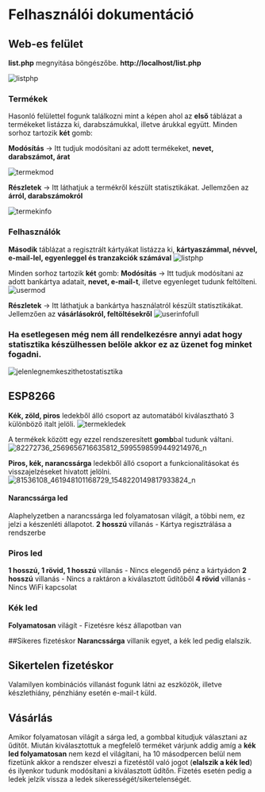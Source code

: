 # Felhasználói dokumentáció
## Web-es felület
**list.php** megnyitása böngészőbe.  **http://localhost/list.php**

![listphp](https://user-images.githubusercontent.com/44652322/71904776-0f852d00-3167-11ea-84e9-e12529be822e.PNG)
 ### Termékek
Hasonló felülettel fogunk találkozni mint a képen ahol az **első** táblázat a termékeket listázza ki, darabszámukkal, illetve árukkal együtt.
Minden sorhoz tartozik **két** gomb:

**Modósítás** -> Itt tudjuk modósítani az adott termékeket, **nevet, darabszámot, árat**

![termekmod](https://user-images.githubusercontent.com/44652322/71905048-a225cc00-3167-11ea-9a66-c50d30f63c03.PNG)


**Részletek** -> Itt láthatjuk a termékről készült statisztikákat. Jellemzően az **árról, darabszámokról**

![termekinfo](https://user-images.githubusercontent.com/44652322/71905117-c97c9900-3167-11ea-8360-9b1423d57893.PNG)

### Felhasználók
**Második** táblázat a regisztrált kártyákat listázza ki, **kártyaszámmal, névvel, e-mail-lel, egyenleggel és tranzakciók számával**
![listphp](https://user-images.githubusercontent.com/44652322/71904776-0f852d00-3167-11ea-84e9-e12529be822e.PNG)

Minden sorhoz tartozik **két** gomb:
**Modósítás** -> Itt tudjuk modósítani az adott bankártya adatait, **nevet, e-mail-t**, illetve egyenleget tudunk feltölteni.
![usermod](https://user-images.githubusercontent.com/44652322/71905582-bae2b180-3168-11ea-960e-a63c3e7a3f11.PNG)

**Részletek** -> Itt láthatjuk a bankártya használatról készült statisztikákat. Jellemzően az **vásárlásokról, feltöltésekről**
![userinfofull](https://user-images.githubusercontent.com/44652322/71905731-09904b80-3169-11ea-93a9-f1ce9992fe08.png)

### Ha esetlegesen még nem áll rendelkezésre annyi adat hogy statisztika készülhessen belöle akkor ez az üzenet fog minket fogadni.
![jelenlegnemkeszithetostatisztika](https://user-images.githubusercontent.com/44652322/71906527-87a12200-316a-11ea-82d4-8dfc51fd9965.PNG)


## ESP8266
**Kék, zöld, piros** ledekből álló csoport az automatából kiválasztható 3 különböző italt jelöli.
![termekledek](https://user-images.githubusercontent.com/44652322/71907085-9805cc80-316b-11ea-98c5-64131fba9aca.jpg)

A termékek között egy ezzel rendszeresített **gomb**bal tudunk váltani.
![82272736_2569656716635812_5995598599449214976_n](https://user-images.githubusercontent.com/44652322/71907388-342fd380-316c-11ea-8248-82ce4a68af96.jpg)

**Piros, kék, narancssárga** ledekből álló csoport a funkcionalitásokat és visszajelzéseket hivatott jelölni.
![81536108_461948101168729_1548220149817933824_n](https://user-images.githubusercontent.com/44652322/71907497-748f5180-316c-11ea-8551-7d6e16623db5.jpg)

#### Narancssárga led
Alaphelyzetben a narancssárga led folyamatosan világít, a többi nem, ez jelzi a készenléti állapotot. 
**2 hosszú** villanás - Kártya regisztrálása a rendszerbe

### Piros led
**1 hosszú, 1 rövid, 1 hosszú** villanás - Nincs elegendő pénz a kártyádon
**2 hosszú** villanás - Nincs a raktáron a kiválasztott űdítőből
**4 rövid** villanás - Nincs WiFi kapcsolat 

### Kék led
**Folyamatosan** világít - Fizetésre kész állapotban van

##Sikeres fizetéskor
**Narancssárga** villanik egyet, a kék led pedig elalszik.

## Sikertelen fizetéskor
Valamilyen kombinációs villanást fogunk látni az eszközök, illetve készlethiány, pénzhiány esetén e-mail-t küld.

## Vásárlás
Amikor folyamatosan világít a sárga led, a gombbal kitudjuk választani az űdítőt.
Miután kiválasztottuk a megfelelő terméket várjunk addig amíg a **kék led folyamatosan** nem kezd el világítani, 
ha 10 másodpercen belül nem fizetünk akkor a rendszer elveszi a fizetéstől való jogot (**elalszik a kék led**) és ilyenkor tudunk modósítani a kiválasztott űdítőn.
Fizetés esetén pedig a ledek jelzik vissza a ledek sikerességét/sikertelenségét.
